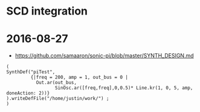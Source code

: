 # SCD integration
# 2016-08-27

- https://github.com/samaaron/sonic-pi/blob/master/SYNTH_DESIGN.md

```
(
SynthDef("piTest",
         {|freq = 200, amp = 1, out_bus = 0 |
           Out.ar(out_bus,
                  SinOsc.ar([freq,freq],0,0.5)* Line.kr(1, 0, 5, amp, doneAction: 2))}
).writeDefFile("/home/justin/work/") ;
)
```
